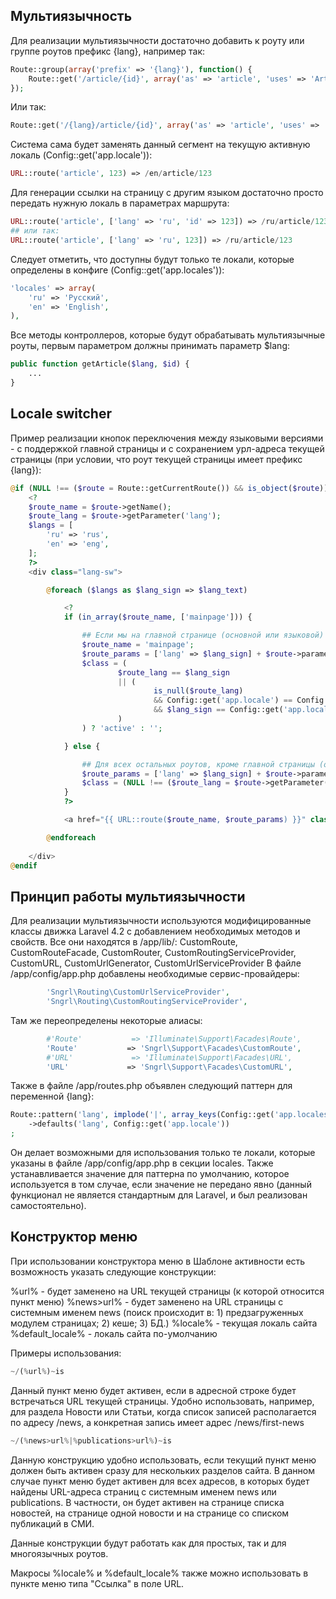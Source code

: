 ## Мультиязычность

Для реализации мультиязычности достаточно добавить к роуту или группе роутов префикс {lang}, например так:

```php
Route::group(array('prefix' => '{lang}'), function() {
    Route::get('/article/{id}', array('as' => 'article', 'uses' => 'ArticleController@getArticle'));
});
```

Или так:

```php
Route::get('/{lang}/article/{id}', array('as' => 'article', 'uses' => 'ArticleController@getArticle'));
```

Система сама будет заменять данный сегмент на текущую активную локаль (Config::get('app.locale')):

```php
URL::route('article', 123) => /en/article/123
```

Для генерации ссылки на страницу с другим языком достаточно просто передать нужную локаль в параметрах маршрута:

```php
URL::route('article', ['lang' => 'ru', 'id' => 123]) => /ru/article/123
## или так:
URL::route('article', ['lang' => 'ru', 123]) => /ru/article/123
```

Следует отметить, что доступны будут только те локали, которые определены в конфиге (Config::get('app.locales')):

```php
'locales' => array(
    'ru' => 'Русский',
    'en' => 'English',
),
```

Все методы контроллеров, которые будут обрабатывать мультиязычные роуты, первым параметром должны принимать параметр $lang:

```php
public function getArticle($lang, $id) {
    ...
}
```

## Locale switcher

Пример реализации кнопок переключения между языковыми версиями - с поддержкой главной страницы и с сохранением урл-адреса текущей страницы (при условии, что роут текущей страницы имеет префикс {lang}):

```php
@if (NULL !== ($route = Route::getCurrentRoute()) && is_object($route))
    <?
    $route_name = $route->getName();
    $route_lang = $route->getParameter('lang');
    $langs = [
        'ru' => 'rus',
        'en' => 'eng',
    ];
    ?>
    <div class="lang-sw">

        @foreach ($langs as $lang_sign => $lang_text)

            <?
            if (in_array($route_name, ['mainpage'])) {

                ## Если мы на главной странице (основной или языковой)
                $route_name = 'mainpage';
                $route_params = ['lang' => $lang_sign] + $route->parameters();
                $class = (
                        $route_lang == $lang_sign
                        || (
                                is_null($route_lang)
                                && Config::get('app.locale') == Config::get('app.default_locale')
                                && $lang_sign == Config::get('app.locale')
                        )
                ) ? 'active' : '';

            } else {

                ## Для всех остальных роутов, кроме главной страницы (основной или языковой)
                $route_params = ['lang' => $lang_sign] + $route->parameters();
                $class = (NULL !== ($route_lang = $route->getParameter('lang')) && $route_lang == $lang_sign) ? 'active' : '';
            }
            ?>

            <a href="{{ URL::route($route_name, $route_params) }}" class="{{ $class }}">{{ $lang_text }}</a>

        @endforeach
        
    </div>
@endif
```

## Принцип работы мультиязычности

Для реализации мультиязычности используются модифицированные классы движка Laravel 4.2 с добавлением необходимых методов и свойств. Все они находятся в /app/lib/:
CustomRoute, CustomRouteFacade, CustomRouter, CustomRoutingServiceProvider, CustomURL, CustomUrlGenerator, CustomUrlServiceProvider
В файле /app/config/app.php добавлены необходимые сервис-провайдеры:

```php
        'Sngrl\Routing\CustomUrlServiceProvider',
        'Sngrl\Routing\CustomRoutingServiceProvider',
```

Там же переопределены некоторые алиасы:

```php
		#'Route'           => 'Illuminate\Support\Facades\Route',
		'Route'           => 'Sngrl\Support\Facades\CustomRoute',
        #'URL'             => 'Illuminate\Support\Facades\URL',
        'URL'             => 'Sngrl\Support\Facades\CustomURL',
```

Также в файле /app/routes.php объявлен следующий паттерн для переменной {lang}:

```php
Route::pattern('lang', implode('|', array_keys(Config::get('app.locales'))))
    ->defaults('lang', Config::get('app.locale'))
;
```

Он делает возможными для использования только те локали, которые указаны в файле /app/config/app.php в секции locales.
Также устанавливается значение для паттерна по умолчанию, которое используется в том случае, если значение не передано явно (данный функционал не является стандартным для Laravel, и был реализован самостоятельно).

## Конструктор меню

При использовании конструктора меню в Шаблоне активности есть возможность указать следующие конструкции:

%url% - будет заменено на URL текущей страницы (к которой относится пункт меню)
%news>url% - будет заменено на URL страницы с системным именем news (поиск происходит в: 1) предзагруженных модулем страницах; 2) кеше; 3) БД.)
%locale% - текущая локаль сайта
%default_locale% - локаль сайта по-умолчанию

Примеры использования:

```php
~/(%url%)~is
```
Данный пункт меню будет активен, если в адресной строке будет встречаться URL текущей страницы. Удобно использовать, например, для раздела Новости или Статьи, когда список записей располагается по адресу /news, а конкретная запись имеет адрес /news/first-news

```php
~/(%news>url%|%publications>url%)~is
```
Данную конструкцию удобно использовать, если текущий пункт меню должен быть активен сразу для нескольких разделов сайта.
В данном случае пункт меню будет активен для всех адресов, в которых будет найдены URL-адреса страниц с системным именем news или publications. В частности, он будет активен на странице списка новостей, на странице одной новости и на странице со списком публикаций в СМИ.

Данные конструкции будут работать как для простых, так и для многоязычных роутов.

Макросы %locale% и %default_locale% также можно использовать в пункте меню типа "Ссылка" в поле URL.